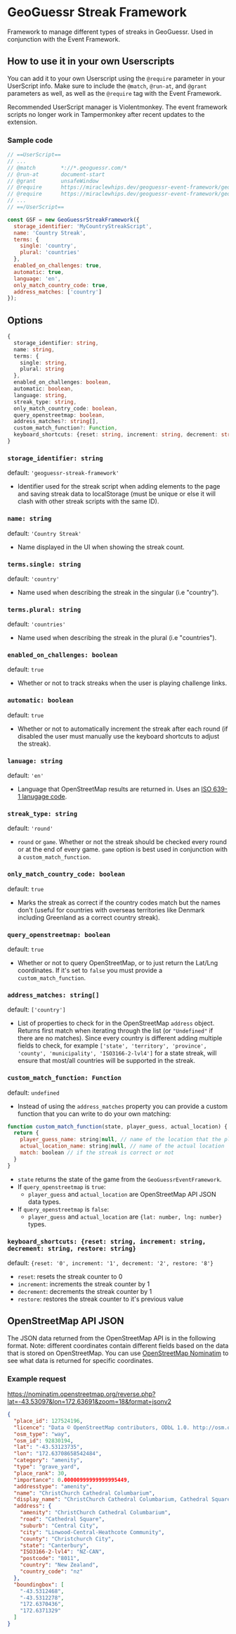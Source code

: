 # GeoGuessr Streak Framework

Framework to manage different types of streaks in GeoGuessr. Used in conjunction with the Event Framework.

## How to use it in your own Userscripts

You can add it to your own Userscript using the `@require` parameter in your UserScript info. Make sure to include the `@match`, `@run-at`, and `@grant` parameters as well, as well as the `@require` tag with the Event Framework.

Recommended UserScript manager is Violentmonkey. The event framework scripts no longer work in Tampermonkey after recent updates to the extension.

### Sample code

```javascript
// ==UserScript==
// ...
// @match        *://*.geoguessr.com/*
// @run-at       document-start
// @grant        unsafeWindow
// @require      https://miraclewhips.dev/geoguessr-event-framework/geoguessr-event-framework.min.js
// @require      https://miraclewhips.dev/geoguessr-event-framework/geoguessr-streak-framework.min.js
// ...
// ==/UserScript==

const GSF = new GeoGuessrStreakFramework({
  storage_identifier: 'MyCountryStreakScript',
  name: 'Country Streak',
  terms: {
    single: 'country',
    plural: 'countries'
  },
  enabled_on_challenges: true,
  automatic: true,
  language: 'en',
  only_match_country_code: true,
  address_matches: ['country']
});
```

## Options

```typescript
{
  storage_identifier: string,
  name: string,
  terms: {
    single: string,
    plural: string
  },
  enabled_on_challenges: boolean,
  automatic: boolean,
  language: string,
  streak_type: string,
  only_match_country_code: boolean,
  query_openstreetmap: boolean,
  address_matches?: string[],
  custom_match_function?: Function,
  keyboard_shortcuts: {reset: string, increment: string, decrement: string, restore: string},
}
```

### `storage_identifier: string`
default: `'geoguessr-streak-framework'`
- Identifier used for the streak script when adding elements to the page and saving streak data to localStorage (must be unique or else it will clash with other streak scripts with the same ID).

### `name: string`
default: `'Country Streak'`
- Name displayed in the UI when showing the streak count.

### `terms.single: string`
default: `'country'`
- Name used when describing the streak in the singular (i.e "country").

### `terms.plural: string`
default: `'countries'`
- Name used when describing the streak in the plural (i.e "countries").

### `enabled_on_challenges: boolean`
default: `true`
- Whether or not to track streaks when the user is playing challenge links.

### `automatic: boolean`
default: `true`
- Whether or not to automatically increment the streak after each round (if disabled the user must manually use the keyboard shortcuts to adjust the streak).

### `lanuage: string`
default: `'en'`
- Language that OpenStreetMap results are returned in. Uses an [ISO 639-1 lanugage code](https://en.wikipedia.org/wiki/List_of_ISO_639-1_codes).

### `streak_type: string`
default: `'round'`
- `round` or `game`. Whether or not the streak should be checked every round or at the end of every game. `game` option is best used in conjunction with a `custom_match_function`.

### `only_match_country_code: boolean`
default: `true`
- Marks the streak as correct if the country codes match but the names don't (useful for countries with overseas territories like Denmark including Greenland as a correct country streak).

### `query_openstreetmap: boolean`
default: `true`
- Whether or not to query OpenStreetMap, or to just return the Lat/Lng coordinates. If it's set to `false` you must provide a `custom_match_function`.

### `address_matches: string[]`
default: `['country']`
- List of properties to check for in the OpenStreetMap `address` object. Returns first match when iterating through the list (or `"Undefined"` if there are no matches). Since every country is different adding multiple fields to check, for example `['state', 'territory', 'province', 'county', 'municipality', 'ISO3166-2-lvl4']` for a state streak, will ensure that most/all countries will be supported in the streak.

### `custom_match_function: Function`
default: `undefined`
- Instead of using the `address_matches` property you can provide a custom function that you can write to do your own matching:
```javascript
function custom_match_function(state, player_guess, actual_location) {
  return {
    player_guess_name: string|null, // name of the location that the player guessed
    actual_location_name: string|null, // name of the actual location
    match: boolean // if the streak is correct or not
  }
}
```
  - `state` returns the state of the game from the `GeoGuessrEventFramework`.
  - If `query_openstreetmap` is `true`:
    - `player_guess` and `actual_location` are OpenStreetMap API JSON data types.
  - If `query_openstreetmap` is `false`:
    - `player_guess` and `actual_location` are `{lat: number, lng: number}` types.

### `keyboard_shortcuts: {reset: string, increment: string, decrement: string, restore: string}`
default: `{reset: '0', increment: '1', decrement: '2', restore: '8'}`
  - `reset`: resets the streak counter to 0
  - `increment`: increments the streak counter by 1
  - `decrement`: decrements the streak counter by 1
  - `restore`: restores the streak counter to it's previous value

## OpenStreetMap API JSON

The JSON data returned from the OpenStreetMap API is in the following format. Note: different coordinates contain different fields based on the data that is stored on OpenStreetMap. You can use [OpenStreetMap Nominatim](https://nominatim.openstreetmap.org/ui/reverse.html?lat=-43.53097&lon=172.63691&zoom=18) to see what data is returned for specific coordinates.

### Example request
https://nominatim.openstreetmap.org/reverse.php?lat=-43.53097&lon=172.63691&zoom=18&format=jsonv2
```json
{
  "place_id": 127524196,
  "licence": "Data © OpenStreetMap contributors, ODbL 1.0. http://osm.org/copyright",
  "osm_type": "way",
  "osm_id": 92830194,
  "lat": "-43.53123735",
  "lon": "172.63708658542484",
  "category": "amenity",
  "type": "grave_yard",
  "place_rank": 30,
  "importance": 0.00000999999999995449,
  "addresstype": "amenity",
  "name": "ChristChurch Cathedral Columbarium",
  "display_name": "ChristChurch Cathedral Columbarium, Cathedral Square, Central City, Linwood-Central-Heathcote Community, Christchurch City, Canterbury, 8011, New Zealand",
  "address": {
    "amenity": "ChristChurch Cathedral Columbarium",
    "road": "Cathedral Square",
    "suburb": "Central City",
    "city": "Linwood-Central-Heathcote Community",
    "county": "Christchurch City",
    "state": "Canterbury",
    "ISO3166-2-lvl4": "NZ-CAN",
    "postcode": "8011",
    "country": "New Zealand",
    "country_code": "nz"
  },
  "boundingbox": [
    "-43.5312468",
    "-43.5312278",
    "172.6370436",
    "172.6371329"
  ]
}
```
